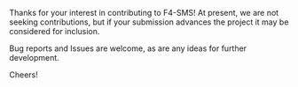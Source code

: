 Thanks for your interest in contributing to F4-SMS! At present, we are not seeking contributions, but if your submission advances the project it may be considered for inclusion.

Bug reports and Issues are welcome, as are any ideas for further development.

Cheers!
